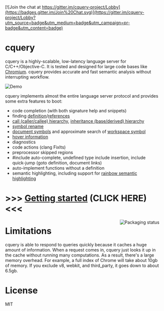 [![Join the chat at https://gitter.im/cquery-project/Lobby](https://badges.gitter.im/Join%20Chat.svg)](https://gitter.im/cquery-project/Lobby?utm_source=badge&utm_medium=badge&utm_campaign=pr-badge&utm_content=badge)

# cquery

cquery is a highly-scalable, low-latency language server for C/C++/Objective-C. It is tested
and designed for large code bases like
[Chromium](https://chromium.googlesource.com/chromium/src/). cquery provides
accurate and fast semantic analysis without interrupting workflow.

![Demo](https://ptpb.pw/GlSQ.png?raw=true)

cquery implements almost the entire language server protocol and provides
some extra features to boot:

  * code completion (with both signature help and snippets)
  * finding [definition](src/messages/text_document_definition.cc)/[references](src/messages/text_document_references.cc)
  * [call (caller/callee) hierarchy](src/messages/cquery_call_hierarchy.cc), [inheritance (base/derived) hierarchy](src/messages/cquery_inheritance_hierarchy.cc)
  * [symbol rename](src/messages/text_document_rename.cc)
  * [document symbols](src/messages/text_document_document_symbol.cc) and approximate search of [workspace symbol](src/messages/workspace_symbol.cc)
  * [hover information](src/messages/text_document_hover.cc)
  * diagnostics
  * code actions (clang FixIts)
  * preprocessor skipped regions
  * #include auto-complete, undefined type include insertion, include quick-jump
    (goto definition, document links)
  * auto-implement functions without a definition
  * semantic highlighting, including support for [rainbow semantic highlighting](https://medium.com/@evnbr/coding-in-color-3a6db2743a1e)

# >>> [Getting started](https://github.com/cquery-project/cquery/wiki) (CLICK HERE) <<<

<a href="https://repology.org/metapackage/cquery">
  <img src="https://repology.org/badge/vertical-allrepos/cquery.svg" alt="Packaging status" align="right">
</a>

# Limitations

cquery is able to respond to queries quickly because it caches a huge amount of
information. When a request comes in, cquery just looks it up in the cache
without running many computations. As a result, there's a large memory overhead.
For example, a full index of Chrome will take about 10gb of memory. If you
exclude v8, webkit, and third_party, it goes down to about 6.5gb.

# License

MIT
